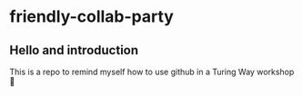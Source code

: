 # friendly-collab-party

## Hello and introduction
This is a repo to remind myself how to use github in a Turing Way workshop :rose:
